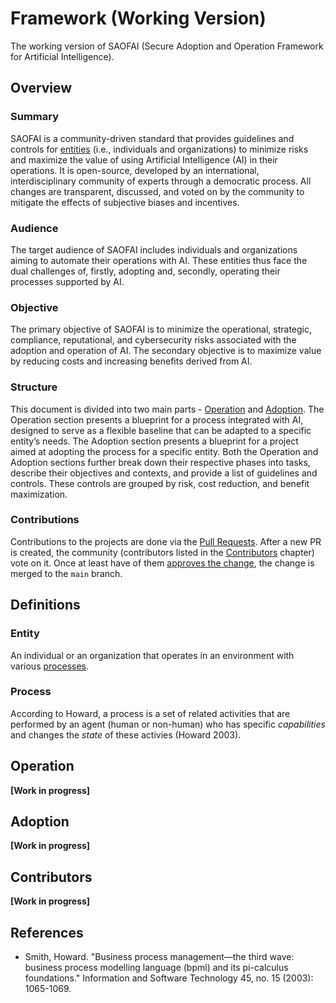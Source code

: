 # Framework (Working Version)
The working version of SAOFAI (Secure Adoption and Operation Framework for Artificial Intelligence).

## Overview

### Summary
SAOFAI is a community-driven standard that provides guidelines and controls for [entities](#entity) (i.e., individuals and organizations) to minimize risks and maximize the value of using Artificial Intelligence (AI) in their operations. It is open-source, developed by an international, interdisciplinary community of experts through a democratic process. All changes are transparent, discussed, and voted on by the community to mitigate the effects of subjective biases and incentives.

### Audience
The target audience of SAOFAI includes individuals and organizations aiming to automate their operations with AI. These entities thus face the dual challenges of, firstly, adopting and, secondly, operating their processes supported by AI.

### Objective
The primary objective of SAOFAI is to minimize the operational, strategic, compliance, reputational, and cybersecurity risks associated with the adoption and operation of AI. The secondary objective is to maximize value by reducing costs and increasing benefits derived from AI.

### Structure
This document is divided into two main parts - [Operation](#operation) and [Adoption](#adoption). The Operation section presents a blueprint for a process integrated with AI, designed to serve as a flexible baseline that can be adapted to a specific entity’s needs. The Adoption section presents a blueprint for a project aimed at adopting the process for a specific entity. Both the Operation and Adoption sections further break down their respective phases into tasks, describe their objectives and contexts, and provide a list of guidelines and controls. These controls are grouped by risk, cost reduction, and benefit maximization.

### Contributions
Contributions to the projects are done via the [Pull Requests](https://docs.github.com/en/pull-requests/collaborating-with-pull-requests/proposing-changes-to-your-work-with-pull-requests/creating-a-pull-request). After a new PR is created, the community (contributors listed in the [Contributors](https://github.com/SAOFAI/Framework#contributors) chapter) vote on it. Once at least have of them [approves the change](https://docs.github.com/en/pull-requests/collaborating-with-pull-requests/reviewing-changes-in-pull-requests/reviewing-proposed-changes-in-a-pull-request), the change is merged to the `main` branch.

## Definitions

### Entity

An individual or an organization that operates in an environment with various [processes](#process).

### Process

According to Howard, a process is a set of related activities that are performed by an agent (human or non-human) who has specific *capabilities*  and changes the *state* of these activies (Howard 2003).

## Operation

**[Work in progress]**

## Adoption

**[Work in progress]**

## Contributors

**[Work in progress]**

## References

- Smith, Howard. "Business process management—the third wave: business process modelling language (bpml) and its pi-calculus foundations." Information and Software Technology 45, no. 15 (2003): 1065-1069.
